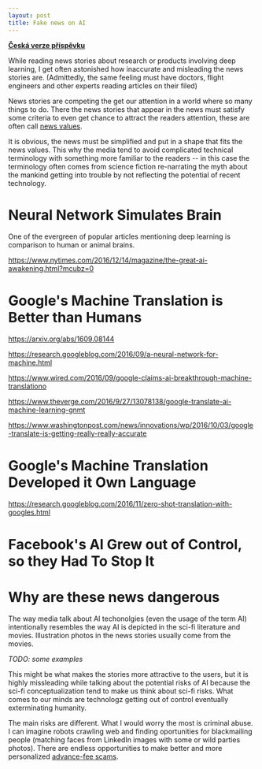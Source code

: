 ```yaml
---
layout: post
title: Fake news on AI
---
```


__[Česká verze příspěvku](/2017/05/29/Fake-news-o-AI.html)__

While reading news stories about research or products involving deep learning, I
get often astonished how inaccurate and misleading the news stories are.
(Admittedly, the same feeling must have doctors, flight engineers and other
experts reading articles on their filed)

News stories are competing the get our attention in a world where so many things
to do. There the news stories that appear in the news must satisfy some criteria
to even get chance to attract the readers attention, these are often call [news
values](https://en.wikipedia.org/wiki/News_values).

It is obvious, the news must be simplified and put in a shape that fits the news
values. This why the media tend to avoid complicated technical terminology with
something more familiar to the readers -- in this case the terminology often
comes from science fiction re-narrating the myth about the mankind getting into
trouble by not reflecting the potential of recent technology.

# Neural Network Simulates Brain

One of the evergreen of popular articles mentioning deep learning is comparison
to human or animal brains.

https://www.nytimes.com/2016/12/14/magazine/the-great-ai-awakening.html?mcubz=0

# Google's Machine Translation is Better than Humans

https://arxiv.org/abs/1609.08144

https://research.googleblog.com/2016/09/a-neural-network-for-machine.html

https://www.wired.com/2016/09/google-claims-ai-breakthrough-machine-translationo

https://www.theverge.com/2016/9/27/13078138/google-translate-ai-machine-learning-gnmt

https://www.washingtonpost.com/news/innovations/wp/2016/10/03/google-translate-is-getting-really-really-accurate


# Google's Machine Translation Developed it Own Language

https://research.googleblog.com/2016/11/zero-shot-translation-with-googles.html

# Facebook's AI Grew out of Control, so they Had To Stop It

# Why are these news dangerous

The way media talk about AI techonolgies (even the usage of the term AI)
intentionally resembles the way AI is depicted in the sci-fi literature and
movies. Illustration photos in the news stories usually come from the movies.

_TODO: some examples_

This might be what makes the stories more attractive to the users, but it is
highly missleading while talking about the potential risks of AI because the
sci-fi conceptualization tend to make us think about sci-fi risks. What comes to
our minds are technologz getting out of control eventually exterminating
humanity.

The main risks are different. What I would worry the most is criminal abuse. I
can imagine robots crawling web and finding oportunities for blackmailing
people (matching faces from LinkedIn images with some or wild parties photos).
There are endless opportunities to make better and more personalized
[advance-fee scams](https://en.wikipedia.org/wiki/Advance-fee_scam).

